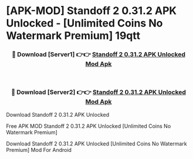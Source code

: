 # [APK-MOD] Standoff 2 0.31.2 APK Unlocked - [Unlimited Coins No Watermark Premium] 19qtt



<div align="center">
<h3>🔴 Download [Server1] 👉👉 <a href="https://momento.my/?title=Standoff_2_0.31.2_APK_Unlocked">Standoff 2 0.31.2 APK Unlocked Mod Apk</a></h3><br>

<h3>🔴 Download [Server2] 👉👉 <a href="https://momento.my/?title=Standoff_2_0.31.2_APK_Unlocked">Standoff 2 0.31.2 APK Unlocked Mod Apk</a></h3>
</div>



Download Standoff 2 0.31.2 APK Unlocked 

Free APK MOD Standoff 2 0.31.2 APK Unlocked [Unlimited Coins No Watermark Premium]

Download Standoff 2 0.31.2 APK Unlocked [Unlimited Coins No Watermark Premium] Mod For Android
